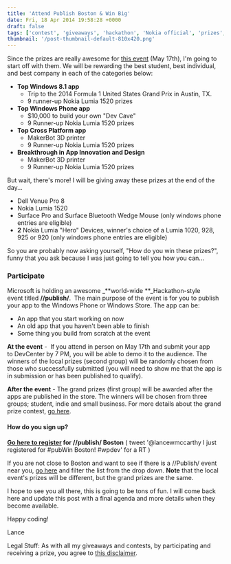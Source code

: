 ```yaml
---
title: 'Attend Publish Boston & Win Big'
date: Fri, 18 Apr 2014 19:58:28 +0000
draft: false
tags: ['contest', 'giveaways', 'hackathon', 'Nokia official', 'prizes', 'publish windows', 'resources', 'win8dev', 'windows phone', 'windows phone 8.1', 'wpdev']
thumbnail: '/post-thumbnail-default-810x420.png'
---
```


Since the prizes are really awesome for [this event](https://publishwindows.com/view/dbf025303ff74739bee936fbfa69cc4c) (May 17th), I'm going to start off with them. We will be rewarding the best student, best individual, and best company in each of the categories below:

*   **Top Windows 8.1 app**
    *   Trip to the 2014 Formula 1 United States Grand Prix in Austin, TX.
    *   9 runner-up Nokia Lumia 1520 prizes
*   **Top Windows Phone app**
    *   $10,000 to build your own "Dev Cave"
    *   9 Runner-up Nokia Lumia 1520 prizes
*   **Top Cross Platform app**
    *   MakerBot 3D printer
    *   9 Runner-up Nokia Lumia 1520 prizes
*   **Breakthrough in App Innovation and Design**
    *   MakerBot 3D printer
    *   9 Runner-up Nokia Lumia 1520 prizes

But wait, there's more! I will be giving away these prizes at the end of the day...

*   Dell Venue Pro 8
*   Nokia Lumia 1520
*   Surface Pro and Surface Bluetooth Wedge Mouse (only windows phone entries are eligible)
*   **2** Nokia Lumia "Hero" Devices, winner's choice of a Lumia 1020, 928, 925 or 920 (only windows phone entries are eligible)

So you are probably now asking yourself, "How do you win these prizes?", funny that you ask because I was just going to tell you how you can...

### Participate

Microsoft is holding an awesome _**world-wide **_Hackathon-style event titled **//publish/**.  The main purpose of the event is for you to publish your app to the Windows Phone or Windows Store. The app can be:

*   An app that you start working on now
*   An old app that you haven't been able to finish
*   Some thing you build from scratch at the event

**At the event** -  If you attend in person on May 17th and submit your app to DevCenter by 7 PM, you will be able to demo it to the audience. The winners of the local prizes (second group) will be randomly chosen from those who successfully submitted (you will need to show me that the app is in submission or has been published to qualify).

**After the event** - The grand prizes (first group) will be awarded after the apps are published in the store. The winners will be chosen from three groups; student, indie and small business. For more details about the grand prize contest, [go here](https://publishwindows.com/Contest).

#### How do you sign up?

**[Go here to register](https://publishwindows.com/view/dbf025303ff74739bee936fbfa69cc4c) for //publish/ Boston** ( tweet '@lancewmccarthy I just registered for #pubWin Boston! #wpdev' for a RT )

If you are not close to Boston and want to see if there is a //Publish/ event near you, [go here](https://publishwindows.com/) and filter the list from the drop down. **Note** that the local event's prizes will be different, but the grand prizes are the same.

I hope to see you all there, this is going to be tons of fun. I will come back here and update this post with a final agenda and more details when they become available.

Happy coding!

Lance

Legal Stuff: As with all my giveaways and contests, by participating and receiving a prize, you agree to [this disclaimer](http://nokiawpdev.wordpress.com/resources/prizes-and-winnings-disclaimer/).
